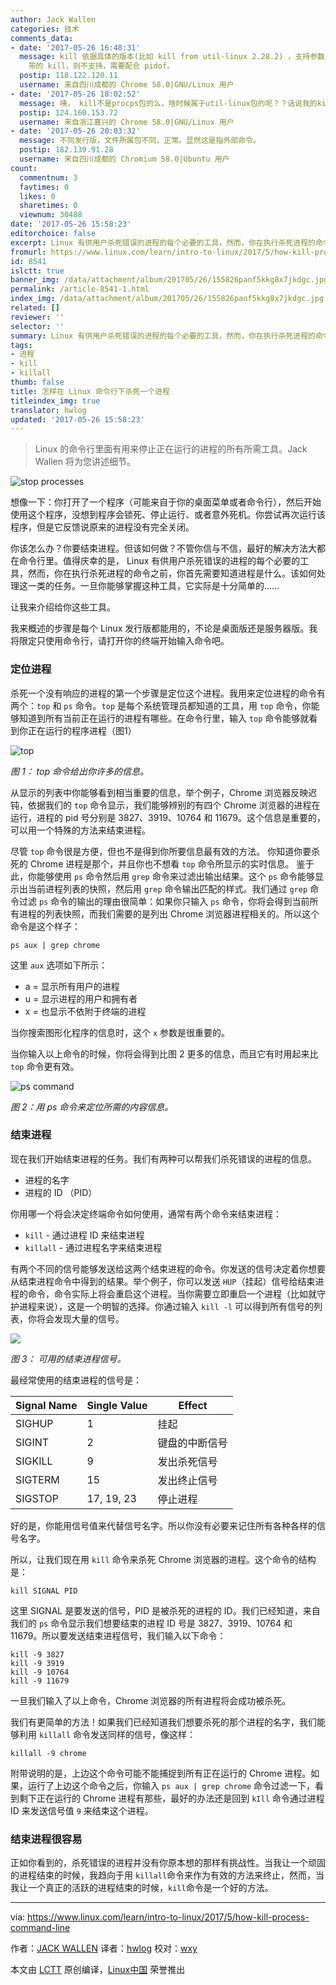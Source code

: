 ```yaml
---
author: Jack Wallen
categories: 技术
comments_data:
- date: '2017-05-26 16:48:31'
  message: kill 依据具体的版本(比如 kill from util-linux 2.28.2) ，支持参数为 processname，而 Ubuntu
    带的 kill，则不支持，需要配合 pidof。
  postip: 118.122.120.11
  username: 来自四川成都的 Chrome 58.0|GNU/Linux 用户
- date: '2017-05-26 18:02:52'
  message: 咦， kill不是procps包的么，啥时候属于util-linux包的呢？？话说我的kill还是个shell-builtin的呢~~
  postip: 124.160.153.72
  username: 来自浙江嘉兴的 Chrome 58.0|GNU/Linux 用户
- date: '2017-05-26 20:03:32'
  message: 不同发行版，文件所属包不同，正常。显然这是指外部命令。
  postip: 182.139.91.28
  username: 来自四川成都的 Chromium 58.0|Ubuntu 用户
count:
  commentnum: 3
  favtimes: 0
  likes: 0
  sharetimes: 0
  viewnum: 30488
date: '2017-05-26 15:58:23'
editorchoice: false
excerpt: Linux 有供用户杀死错误的进程的每个必要的工具，然而，你在执行杀死进程的命令之前，你首先需要知道进程是什么。该如何处理这一类的任务。一旦你能够掌握这种工具，它实际是十分简单的……
fromurl: https://www.linux.com/learn/intro-to-linux/2017/5/how-kill-process-command-line
id: 8541
islctt: true
banner_img: /data/attachment/album/201705/26/155826panf5kkg8x7jkdgc.jpg
permalink: /article-8541-1.html
index_img: /data/attachment/album/201705/26/155826panf5kkg8x7jkdgc.jpg.thumb.jpg
related: []
reviewer: ''
selector: ''
summary: Linux 有供用户杀死错误的进程的每个必要的工具，然而，你在执行杀死进程的命令之前，你首先需要知道进程是什么。该如何处理这一类的任务。一旦你能够掌握这种工具，它实际是十分简单的……
tags:
- 进程
- kill
- killall
thumb: false
title: 怎样在 Linux 命令行下杀死一个进程
titleindex_img: true
translator: hwlog
updated: '2017-05-26 15:58:23'
---
```



> 
> Linux 的命令行里面有用来停止正在运行的进程的所有所需工具。Jack Wallen 将为您讲述细节。
> 
> 
> 


![stop processes](/data/attachment/album/201705/26/155826panf5kkg8x7jkdgc.jpg "stop processes")


想像一下：你打开了一个程序（可能来自于你的桌面菜单或者命令行），然后开始使用这个程序，没想到程序会锁死、停止运行、或者意外死机。你尝试再次运行该程序，但是它反馈说原来的进程没有完全关闭。


你该怎么办？你要结束进程。但该如何做？不管你信与不信，最好的解决方法大都在命令行里。值得庆幸的是， Linux 有供用户杀死错误的进程的每个必要的工具，然而，你在执行杀死进程的命令之前，你首先需要知道进程是什么。该如何处理这一类的任务。一旦你能够掌握这种工具，它实际是十分简单的……


让我来介绍给你这些工具。


我来概述的步骤是每个 Linux 发行版都能用的，不论是桌面版还是服务器版。我将限定只使用命令行，请打开你的终端开始输入命令吧。


### 定位进程


杀死一个没有响应的进程的第一个步骤是定位这个进程。我用来定位进程的命令有两个：`top` 和 `ps` 命令。`top` 是每个系统管理员都知道的工具，用 `top` 命令，你能够知道到所有当前正在运行的进程有哪些。在命令行里，输入 `top` 命令能够就看到你正在运行的程序进程（图1）


![top](/data/attachment/album/201705/26/155828fc39ddd3erd9e9rc.jpg "top")


*图 1： top 命令给出你许多的信息。*


从显示的列表中你能够看到相当重要的信息，举个例子，Chrome 浏览器反映迟钝，依据我们的 `top` 命令显示，我们能够辨别的有四个 Chrome 浏览器的进程在运行，进程的 pid 号分别是 3827、3919、10764 和 11679。这个信息是重要的，可以用一个特殊的方法来结束进程。


尽管 `top` 命令很是方便，但也不是得到你所要信息最有效的方法。 你知道你要杀死的 Chrome 进程是那个，并且你也不想看 `top` 命令所显示的实时信息。 鉴于此，你能够使用 `ps` 命令然后用 `grep` 命令来过滤出输出结果。这个 `ps` 命令能够显示出当前进程列表的快照，然后用 `grep` 命令输出匹配的样式。我们通过 `grep` 命令过滤 `ps` 命令的输出的理由很简单：如果你只输入 `ps` 命令，你将会得到当前所有进程的列表快照，而我们需要的是列出 Chrome 浏览器进程相关的。所以这个命令是这个样子：



```
ps aux | grep chrome

```

这里 `aux` 选项如下所示：


* a = 显示所有用户的进程
* u = 显示进程的用户和拥有者
* x = 也显示不依附于终端的进程


当你搜索图形化程序的信息时，这个 `x` 参数是很重要的。


当你输入以上命令的时候，你将会得到比图 2 更多的信息，而且它有时用起来比 `top` 命令更有效。


![ps command](/data/attachment/album/201705/26/155831mdywuqgu02991tp9.jpg "ps command")


*图 2：用 ps 命令来定位所需的内容信息。*


### 结束进程


现在我们开始结束进程的任务。我们有两种可以帮我们杀死错误的进程的信息。


* 进程的名字
* 进程的 ID （PID）


你用哪一个将会决定终端命令如何使用，通常有两个命令来结束进程：


* `kill` - 通过进程 ID 来结束进程
* `killall` - 通过进程名字来结束进程


有两个不同的信号能够发送给这两个结束进程的命令。你发送的信号决定着你想要从结束进程命令中得到的结果。举个例子，你可以发送 `HUP`（挂起）信号给结束进程的命令，命令实际上将会重启这个进程。当你需要立即重启一个进程（比如就守护进程来说），这是一个明智的选择。你通过输入 `kill -l` 可以得到所有信号的列表，你将会发现大量的信号。


![](/data/attachment/album/201705/26/155835jau14as2sm6iom26.jpg)


*图 3： 可用的结束进程信号。*


最经常使用的结束进程的信号是：




| Signal Name | Single Value | Effect |
| --- | --- | --- |
| SIGHUP | 1 | 挂起 |
| SIGINT | 2 | 键盘的中断信号 |
| SIGKILL | 9 | 发出杀死信号 |
| SIGTERM | 15 | 发出终止信号 |
| SIGSTOP | 17, 19, 23 | 停止进程 |


好的是，你能用信号值来代替信号名字。所以你没有必要来记住所有各种各样的信号名字。


所以，让我们现在用 `kill` 命令来杀死 Chrome 浏览器的进程。这个命令的结构是：



```
kill SIGNAL PID

```

这里 SIGNAL 是要发送的信号，PID 是被杀死的进程的 ID。我们已经知道，来自我们的 `ps` 命令显示我们想要结束的进程 ID 号是 3827、3919、10764 和 11679。所以要发送结束进程信号，我们输入以下命令：



```
kill -9 3827
kill -9 3919
kill -9 10764
kill -9 11679

```

一旦我们输入了以上命令，Chrome 浏览器的所有进程将会成功被杀死。


我们有更简单的方法！如果我们已经知道我们想要杀死的那个进程的名字，我们能够利用 `killall` 命令发送同样的信号，像这样：



```
killall -9 chrome

```

附带说明的是，上边这个命令可能不能捕捉到所有正在运行的 Chrome 进程。如果，运行了上边这个命令之后，你输入 `ps aux | grep chrome` 命令过滤一下，看到剩下正在运行的 Chrome 进程有那些，最好的办法还是回到 `kIll` 命令通过进程 ID 来发送信号值 `9` 来结束这个进程。


### 结束进程很容易


正如你看到的，杀死错误的进程并没有你原本想的那样有挑战性。当我让一个顽固的进程结束的时候，我趋向于用 `killall`命令来作为有效的方法来终止，然而，当我让一个真正的活跃的进程结束的时候，`kill`命令是一个好的方法。




---


via: <https://www.linux.com/learn/intro-to-linux/2017/5/how-kill-process-command-line>


作者：[JACK WALLEN](https://www.linux.com/users/jlwallen) 译者：[hwlog](https://github.com/hwlog) 校对：[wxy](https://github.com/wxy)


本文由 [LCTT](https://github.com/LCTT/TranslateProject) 原创编译，[Linux中国](https://linux.cn/) 荣誉推出